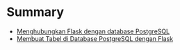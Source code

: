 # Summary

* [Menghubungkan Flask dengan database PostgreSQL](README.md)
* [Membuat Tabel di Database PostgreSQL dengan Flask](chapter1.md)

